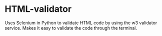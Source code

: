 # HTML-validator
Uses Selenium in Python to validate HTML code by using the w3 validator service. Makes it easy to validate the code through the terminal.
